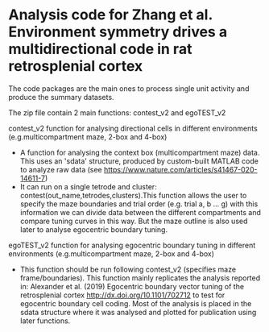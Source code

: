 # Analysis code for Zhang et al. Environment symmetry drives a multidirectional code in rat retrosplenial cortex

The code packages are the main ones to process single unit activity and produce the summary datasets. 

The zip file contain 2 main functions: contest_v2 and egoTEST_v2

contest_v2  function for analysing directional cells in different environments (e.g.multicompartment maze, 2-box and 4-box)
- A function for analysing the context box (multicompartment maze) data. This uses an 'sdata' structure, produced by custom-built MATLAB code to analyze raw data (see https://www.nature.com/articles/s41467-020-14611-7) 
- It can run on a single tetrode and cluster: contest(out_name,tetrodes,clusters).This function allows the user to specify the maze boundaries and trial order (e.g. trial a, b ... g) with this information we can divide data between the different compartments and compare tuning curves in this way. But the maze outline is also used later to analyse egocentric boundary tuning.

egoTEST_v2  function for analysing egocentric boundary tuning in different environments (e.g.multicompartment maze, 2-box and 4-box)
- This function should be run following contest_v2 (specifies maze frame/boundaries). This function mainly replicates the analysis reported in: Alexander et al. (2019) Egocentric boundary vector tuning of the retrosplenial cortex http://dx.doi.org/10.1101/702712 to test for egocentric boundary cell coding. Most of the analysis is placed in the sdata structure where it was analysed and plotted for publication using later functions.
